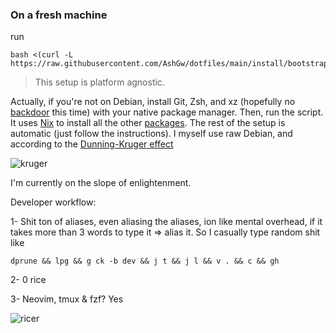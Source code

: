 ### On a fresh machine

run

```shell
bash <(curl -L https://raw.githubusercontent.com/AshGw/dotfiles/main/install/bootstrap)
```
> This setup is platform agnostic.

Actually, if you're not on Debian, install  Git, Zsh, and xz (hopefully no [backdoor](https://en.wikipedia.org/wiki/XZ_Utils_backdoor) this time) with your native package manager. Then, run the script. It uses [Nix](https://nixos.org/) to install all the other [packages](https://search.nixos.org/packages). The rest of the setup is automatic (just follow the instructions). I myself use raw Debian, and according to the [Dunning-Kruger effect](https://en.wikipedia.org/wiki/Dunning%E2%80%93Kruger_effect)

![kruger](https://github-production-user-asset-6210df.s3.amazonaws.com/126174609/333013594-ceaf6b9f-2d67-4fb8-89b1-51e1a746c77c.png?X-Amz-Algorithm=AWS4-HMAC-SHA256&X-Amz-Credential=AKIAVCODYLSA53PQK4ZA%2F20240523%2Fus-east-1%2Fs3%2Faws4_request&X-Amz-Date=20240523T022843Z&X-Amz-Expires=300&X-Amz-Signature=6715084f6a03101580b34a5c0f7b32e1f8c8faad6fdc9aaa3afccbe31023946f&X-Amz-SignedHeaders=host&actor_id=126174609&key_id=0&repo_id=723693556)

I'm currently on the slope of enlightenment.


Developer workflow:

1-   Shit ton of aliases, even aliasing the aliases, ion like mental overhead, if it takes more than 3 words to type it => alias it. So  I casually type random shit like
```shell
dprune && lpg && g ck -b dev && j t && j l && v . && c && gh
```

 2- 0 rice
 
 3- Neovim, tmux & fzf? Yes

![ricer](https://github.com/AshGw/Doctouuuuur/assets/126174609/b1329bf1-ad7a-4859-8b7e-3ede690a7116)
